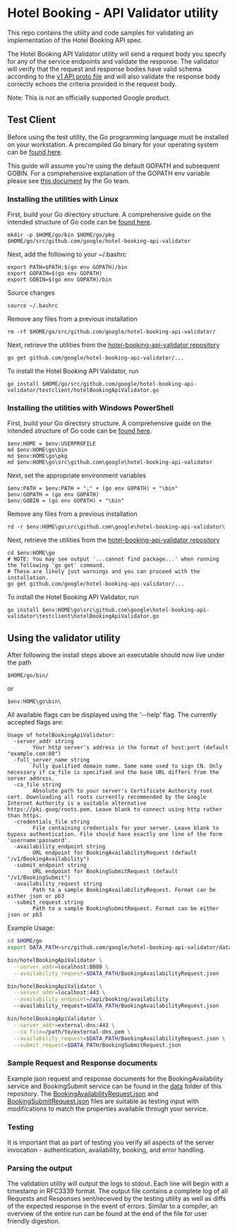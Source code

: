 # Hotel Booking - API Validator utility

This repo contains the utility and code samples for validating an implementation
of the Hotel Booking API spec.

The Hotel Booking API Validator utility will send a request body you specify for
any of the service endpoints and validate the response. The validator will
verify that the request and response bodies have valid schema according to the
[v1 API proto file](./proto/v1.proto) and will also validate the response body
correctly echoes the criteria provided in the request body.

Note: This is not an officially supported Google product.

## Test Client

Before using the test utility, the Go programming language must be installed on
your workstation. A precompiled Go binary for your operating system can be
[found here](https://golang.org/dl/).

This guide will assume you're using the default GOPATH and subsequent GOBIN. For
a comprehensive explanation of the GOPATH env variable please see
[this document](https://golang.org/dl/) by the Go team.

### Installing the utilities with Linux

First, build your Go directory structure. A comprehensive guide on the intended
structure of Go code can be [found here](https://golang.org/doc/code.html).

    mkdir -p $HOME/go/bin $HOME/go/pkg $HOME/go/src/github.com/google/hotel-booking-api-validator

Next, add the following to your ~/.bashrc

    export PATH=$PATH:$(go env GOPATH)/bin
    export GOPATH=$(go env GOPATH)
    export GOBIN=$(go env GOPATH)/bin

Source changes

    source ~/.bashrc

Remove any files from a previous installation

    rm -rf $HOME/go/src/github.com/google/hotel-booking-api-validator/

Next, retrieve the utilities from the
[hotel-booking-api-validator repository](https://github.com/google/hotel-booking-api-validator)

    go get github.com/google/hotel-booking-api-validator/...

To install the Hotel Booking API Validator, run

    go install $HOME/go/src/github.com/google/hotel-booking-api-validator/testclient/hotelBookingApiValidator.go

### Installing the utilities with Windows PowerShell

First, build your Go directory structure. A comprehensive guide on the intended
structure of Go code can be [found here](https://golang.org/doc/code.html).

    $env:HOME = $env:USERPROFILE
    md $env:HOME\go\bin
    md $env:HOME\go\pkg
    md $env:HOME\go\src\github.com\google\hotel-booking-api-validator

Next, set the appropriate environment variables

    $env:PATH = $env:PATH + ";" + (go env GOPATH) + "\bin"
    $env:GOPATH = (go env GOPATH)
    $env:GOBIN = (go env GOPATH) + "\bin"

Remove any files from a previous installation

    rd -r $env:HOME\go\src\github.com\google\hotel-booking-api-validator\

Next, retrieve the utilities from the
[hotel-booking-api-validator repository](https://github.com/google/hotel-booking-api-validator)

    cd $env:HOME\go
    # NOTE: You may see output '...cannot find package...' when running the following 'go get' command.
    # These are likely just warnings and you can proceed with the installation.
    go get github.com/google/hotel-booking-api-validator/...

To install the Hotel Booking API Validator, run

    go install $env:HOME\go\src\github.com\google\hotel-booking-api-validator\testclient\hotelBookingApiValidator.go

## Using the validator utility

After following the install steps above an executable should now live under the
path

    $HOME/go/bin/

or

    $env:HOME\go\bin\

All available flags can be displayed using the '--help' flag. The currently
accepted flags are:

```
Usage of hotelBookingApiValidator:
  -server_addr string
        Your http server's address in the format of host:port (default "example.com:80")
  -full_server_name string
        Fully qualified domain name. Same name used to sign CN. Only necessary if ca_file is specified and the base URL differs from the server address.
  -ca_file string
        Absolute path to your server's Certificate Authority root cert. Downloading all roots currently recommended by the Google Internet Authority is a suitable alternative https://pki.goog/roots.pem. Leave blank to connect using http rather than https.
  -credentials_file string
        File containing credentials for your server. Leave blank to bypass authentication. File should have exactly one line of the form 'username:password'.
  -availability_endpoint string
        URL endpoint for BookingAvailabilityRequest (default "/v1/BookingAvailability")
  -submit_endpoint string
        URL endpoint for BookingSubmitRequest (default "/v1/BookingSubmit")
  -availability_request string
        Path to a sample BookingAvailabilityRequest. Format can be either json or pb3
  -submit_request string
        Path to a sample BookingSubmitRequest. Format can be either json or pb3
```

Example Usage:

```bash
cd $HOME/go
export DATA_PATH=src/github.com/google/hotel-booking-api-validator/data

bin/hotelBookingApiValidator \
  --server_addr=localhost:8080 \
  --availability_request=$DATA_PATH/BookingAvailabilityRequest.json

bin/hotelBookingApiValidator \
  --server_addr=localhost:443 \
  --availability_endpoint=/api/booking/availability
  --availability_request=$DATA_PATH/BookingAvailabilityRequest.json

bin/hotelBookingApiValidator \
  --server_addr=external-dns:443 \
  --ca_file=/path/to/external-dns.pem \
  --availability_request=$DATA_PATH/BookingAvailabilityRequest.json \
  --submit_request=$DATA_PATH/BookingSubmitRequest.json
```

### Sample Request and Response documents

Example json request and response documents for the BookingAvailability service
and BookingSubmit service can be found in the [data](./data/) folder of this
repository. The
[BookingAvailabilityRequest.json](./data/BookingAvailabilityRequest.json) and
[BookingSubmitRequest.json](./data/BookingSubmitRequest.json) files are suitable
as testing input with modifications to match the properties available through
your service.

### Testing

It is important that as part of testing you verify all aspects of the server
invocation - authentication, availability, booking, and error handling.

### Parsing the output

The validation utility will output the logs to stdout. Each line will begin with
a timestamp in RFC3339 format. The output file contains a complete log of all
Requests and Responses sent/received by the testing utility as well as diffs of
the expected response in the event of errors. Similar to a compiler, an overview
of the entire run can be found at the end of the file for user friendly
digestion.
